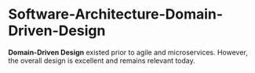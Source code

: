 # Software-Architecture-Domain-Driven-Design

**Domain-Driven Design** existed prior to agile and microservices. However, the overall design is excellent and remains relevant today. 
